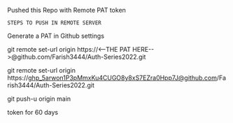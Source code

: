 Pushed this Repo with Remote PAT token 

    STEPS TO PUSH IN REMOTE SERVER

Generate a PAT in Github settings

git remote set-url origin https://<--THE PAT HERE-->@github.com/Farish3444/Auth-Series2022.git

git remote set-url origin https://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@github.com/Farish3444/Auth-Series2022.git

git push-u origin main

token for 60 days